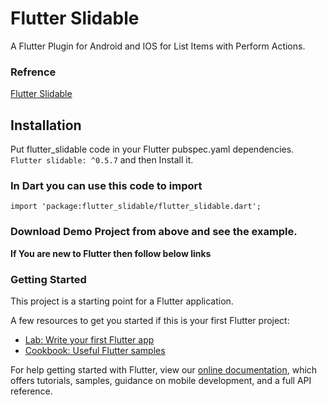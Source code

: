 # Flutter Slidable

A Flutter Plugin for Android and IOS for List Items with Perform Actions.


### Refrence 
[Flutter Slidable](https://pub.dev/packages/flutter_slidable)

## Installation
 Put flutter_slidable code in your Flutter pubspec.yaml dependencies.
`Flutter slidable: ^0.5.7`  and then Install it.

### In Dart you can use this code to import  
`import 'package:flutter_slidable/flutter_slidable.dart';` 

### Download Demo Project from above and see the example. 



**If You are new to Flutter then follow below links**
### Getting Started

This project is a starting point for a Flutter application.

A few resources to get you started if this is your first Flutter project:

- [Lab: Write your first Flutter app](https://flutter.dev/docs/get-started/codelab)
- [Cookbook: Useful Flutter samples](https://flutter.dev/docs/cookbook)

For help getting started with Flutter, view our
[online documentation](https://flutter.dev/docs), which offers tutorials,
samples, guidance on mobile development, and a full API reference.
